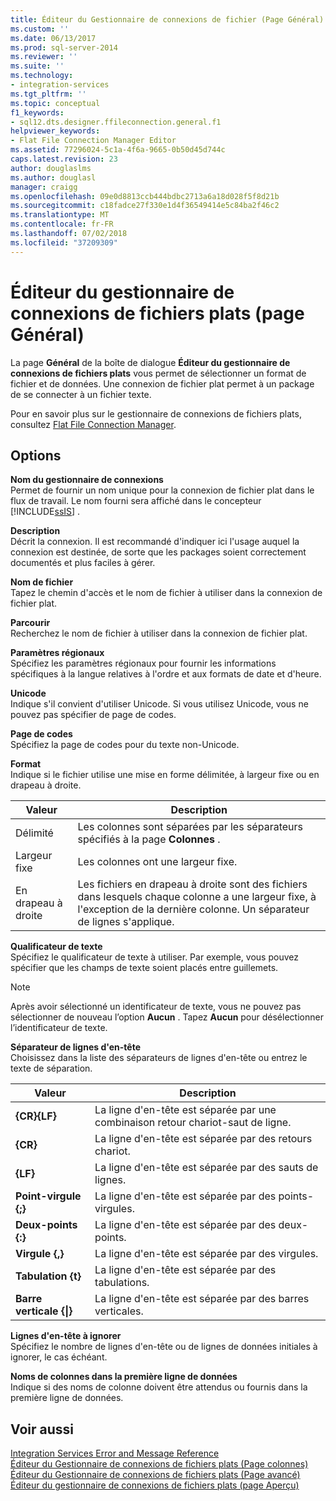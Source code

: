 ```yaml
---
title: Éditeur du Gestionnaire de connexions de fichier (Page Général) plats | Microsoft Docs
ms.custom: ''
ms.date: 06/13/2017
ms.prod: sql-server-2014
ms.reviewer: ''
ms.suite: ''
ms.technology:
- integration-services
ms.tgt_pltfrm: ''
ms.topic: conceptual
f1_keywords:
- sql12.dts.designer.ffileconnection.general.f1
helpviewer_keywords:
- Flat File Connection Manager Editor
ms.assetid: 77296024-5c1a-4f6a-9665-0b50d45d744c
caps.latest.revision: 23
author: douglaslms
ms.author: douglasl
manager: craigg
ms.openlocfilehash: 09e0d8813ccb444bdbc2713a6a18d028f5f8d21b
ms.sourcegitcommit: c18fadce27f330e1d4f36549414e5c84ba2f46c2
ms.translationtype: MT
ms.contentlocale: fr-FR
ms.lasthandoff: 07/02/2018
ms.locfileid: "37209309"
---
```

# <a name="flat-file-connection-manager-editor-general-page"></a>Éditeur du gestionnaire de connexions de fichiers plats (page Général)
  La page **Général** de la boîte de dialogue **Éditeur du gestionnaire de connexions de fichiers plats** vous permet de sélectionner un format de fichier et de données. Une connexion de fichier plat permet à un package de se connecter à un fichier texte.  
  
 Pour en savoir plus sur le gestionnaire de connexions de fichiers plats, consultez [Flat File Connection Manager](connection-manager/file-connection-manager.md).  
  
## <a name="options"></a>Options  
 **Nom du gestionnaire de connexions**  
 Permet de fournir un nom unique pour la connexion de fichier plat dans le flux de travail. Le nom fourni sera affiché dans le concepteur [!INCLUDE[ssIS](../includes/ssis-md.md)] .  
  
 **Description**  
 Décrit la connexion. Il est recommandé d'indiquer ici l'usage auquel la connexion est destinée, de sorte que les packages soient correctement documentés et plus faciles à gérer.  
  
 **Nom de fichier**  
 Tapez le chemin d'accès et le nom de fichier à utiliser dans la connexion de fichier plat.  
  
 **Parcourir**  
 Recherchez le nom de fichier à utiliser dans la connexion de fichier plat.  
  
 **Paramètres régionaux**  
 Spécifiez les paramètres régionaux pour fournir les informations spécifiques à la langue relatives à l'ordre et aux formats de date et d'heure.  
  
 **Unicode**  
 Indique s'il convient d'utiliser Unicode. Si vous utilisez Unicode, vous ne pouvez pas spécifier de page de codes.  
  
 **Page de codes**  
 Spécifiez la page de codes pour du texte non-Unicode.  
  
 **Format**  
 Indique si le fichier utilise une mise en forme délimitée, à largeur fixe ou en drapeau à droite.  
  
|Valeur|Description|  
|-----------|-----------------|  
|Délimité|Les colonnes sont séparées par les séparateurs spécifiés à la page **Colonnes** .|  
|Largeur fixe|Les colonnes ont une largeur fixe.|  
|En drapeau à droite|Les fichiers en drapeau à droite sont des fichiers dans lesquels chaque colonne a une largeur fixe, à l'exception de la dernière colonne. Un séparateur de lignes s'applique.|  
  
 **Qualificateur de texte**  
 Spécifiez le qualificateur de texte à utiliser. Par exemple, vous pouvez spécifier que les champs de texte soient placés entre guillemets.  
  
> [!NOTE]  
>  Après avoir sélectionné un identificateur de texte, vous ne pouvez pas sélectionner de nouveau l’option **Aucun** . Tapez **Aucun** pour désélectionner l’identificateur de texte.  
  
 **Séparateur de lignes d'en-tête**  
 Choisissez dans la liste des séparateurs de lignes d'en-tête ou entrez le texte de séparation.  
  
|Valeur|Description|  
|-----------|-----------------|  
|**{CR}{LF}**|La ligne d'en-tête est séparée par une combinaison retour chariot-saut de ligne.|  
|**{CR}**|La ligne d'en-tête est séparée par des retours chariot.|  
|**{LF}**|La ligne d'en-tête est séparée par des sauts de lignes.|  
|**Point-virgule {;}**|La ligne d'en-tête est séparée par des points-virgules.|  
|**Deux-points {:}**|La ligne d'en-tête est séparée par des deux-points.|  
|**Virgule {,}**|La ligne d'en-tête est séparée par des virgules.|  
|**Tabulation {t}**|La ligne d'en-tête est séparée par des tabulations.|  
|**Barre verticale {&#124;}**|La ligne d'en-tête est séparée par des barres verticales.|  
  
 **Lignes d'en-tête à ignorer**  
 Spécifiez le nombre de lignes d'en-tête ou de lignes de données initiales à ignorer, le cas échéant.  
  
 **Noms de colonnes dans la première ligne de données**  
 Indique si des noms de colonne doivent être attendus ou fournis dans la première ligne de données.  
  
## <a name="see-also"></a>Voir aussi  
 [Integration Services Error and Message Reference](../../2014/integration-services/integration-services-error-and-message-reference.md)   
 [Éditeur du Gestionnaire de connexions de fichiers plats &#40;Page colonnes&#41;](../../2014/integration-services/flat-file-connection-manager-editor-columns-page.md)   
 [Éditeur du Gestionnaire de connexions de fichiers plats &#40;Page avancé&#41;](../../2014/integration-services/flat-file-connection-manager-editor-advanced-page.md)   
 [Éditeur du gestionnaire de connexions de fichiers plats &#40;page Aperçu&#41;](../../2014/integration-services/flat-file-connection-manager-editor-preview-page.md)  
  
  
